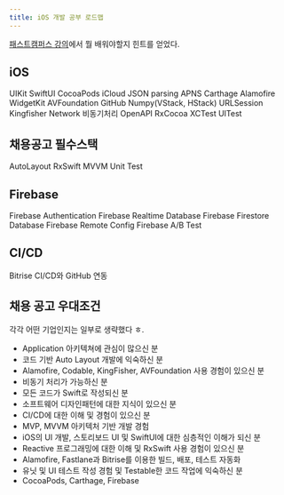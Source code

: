```yaml
---
title: iOS 개발 공부 로드맵
---
```


[패스트캠퍼스 강의](https://fastcampus.co.kr/dev_online_iosappfinal)에서 뭘 배워야할지 힌트를 얻었다.

## iOS

UIKit
SwiftUI
CocoaPods
iCloud
JSON parsing
APNS
Carthage
Alamofire
WidgetKit
AVFoundation
GitHub
Numpy(VStack, HStack)
URLSession
Kingfisher
Network
비동기처리
OpenAPI
RxCocoa
XCTest
UITest

## 채용공고 필수스택

AutoLayout
RxSwift
MVVM
Unit Test

## Firebase

Firebase Authentication
Firebase Realtime Database
Firebase Firestore Database
Firebase Remote Config
Firebase A/B Test

## CI/CD

Bitrise
CI/CD와 GitHub 연동

## 채용 공고 우대조건

각각 어떤 기업인지는 일부로 생략했다 ㅎ.

- Application 아키텍쳐에 관심이 많으신 분
- 코드 기반 Auto Layout 개발에 익숙하신 분
- Alamofire, Codable, KingFisher, AVFoundation 사용 경험이 있으신 분
- 비동기 처리가 가능하신 분
- 모든 코드가 Swift로 작성되신 분
- 소프트웨어 디자인패턴에 대한 지식이 있으신 분
- CI/CD에 대한 이해 및 경험이 있으신 분
- MVP, MVVM 아키텍처 기반 개발 경험
- iOS의 UI 개발, 스토리보드 UI 및 SwiftUI에 대한 심층적인 이해가 되신 분
- Reactive 프로그래밍에 대한 이해 및 RxSwift 사용 경험이 있으신 분
- Alamofire, Fastlane과 Bitrise를 이용한 빌드, 배포, 테스트 자동화
- 유닛 및 UI 테스트 작성 경험 및 Testable한 코드 작업에 익숙하신 분
- CocoaPods, Carthage, Firebase